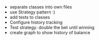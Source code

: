 - separate classes into own files
- use Strategy pattern :)
- add tests to classes
- Configure history tracking
- Test strategy: double the bet until winning
- create graph to show history of balance
